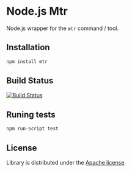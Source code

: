 # Node.js Mtr

Node.js wrapper for the `mtr` command / tool.

## Installation

```bash
npm install mtr
```

## Build Status

[![Build Status](https://api.travis-ci.org/Kami/node-mtr.png)](http://travis-ci.org/Kami/node-mtr)

## Runing tests

```bash
npm run-script test
```

## License

Library is distributed under the [Apache license](http://www.apache.org/licenses/LICENSE-2.0.html).
